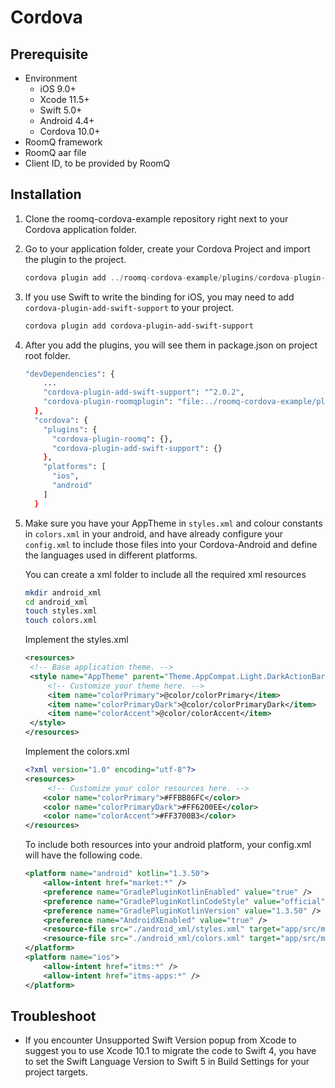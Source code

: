# Cordova

## Prerequisite

- Environment
  - iOS 9.0+
  - Xcode 11.5+
  - Swift 5.0+
  - Android 4.4+
  - Cordova 10.0+
- RoomQ framework
- RoomQ aar file
- Client ID, to be provided by RoomQ

## Installation

1. Clone the roomq-cordova-example repository right next to your Cordova application folder.
2. Go to your application folder, create your Cordova Project and import the plugin to the project.

   ```jsx
   cordova plugin add ../roomq-cordova-example/plugins/cordova-plugin-roomq
   ```

3. If you use Swift to write the binding for iOS, you may need to add `cordova-plugin-add-swift-support` to your project.

   ```bash
   cordova plugin add cordova-plugin-add-swift-support
   ```

4. After you add the plugins, you will see them in package.json on project root folder.

   ```bash
   "devDependencies": {
       ...
       "cordova-plugin-add-swift-support": "^2.0.2",
       "cordova-plugin-roomqplugin": "file:../roomq-cordova-example/plugins/cordova-plugin-roomq"
     },
     "cordova": {
       "plugins": {
         "cordova-plugin-roomq": {},
         "cordova-plugin-add-swift-support": {}
       },
       "platforms": [
         "ios",
         "android"
       ]
     }
   ```

5. Make sure you have your AppTheme in `styles.xml` and colour constants in `colors.xml` in your android, and have already configure your `config.xml` to include those files into your Cordova-Android and define the languages used in different platforms.

   You can create a xml folder to include all the required xml resources

   ```bash
   mkdir android_xml
   cd android_xml
   touch styles.xml
   touch colors.xml
   ```

   Implement the styles.xml

   ```xml
   <resources>
   	<!-- Base application theme. -->
   	<style name="AppTheme" parent="Theme.AppCompat.Light.DarkActionBar">
       	<!-- Customize your theme here. -->
       	<item name="colorPrimary">@color/colorPrimary</item>
       	<item name="colorPrimaryDark">@color/colorPrimaryDark</item>
       	<item name="colorAccent">@color/colorAccent</item>
   	</style>
   </resources>
   ```

   Implement the colors.xml

   ```xml
   <?xml version="1.0" encoding="utf-8"?>
   <resources>
   		<!-- Customize your color resources here. -->
       <color name="colorPrimary">#FFBB86FC</color>
       <color name="colorPrimaryDark">#FF6200EE</color>
       <color name="colorAccent">#FF3700B3</color>
   </resources>
   ```

   To include both resources into your android platform, your config.xml will have the following code.

   ```xml
   <platform name="android" kotlin="1.3.50">
       <allow-intent href="market:*" />
       <preference name="GradlePluginKotlinEnabled" value="true" />
       <preference name="GradlePluginKotlinCodeStyle" value="official" />
       <preference name="GradlePluginKotlinVersion" value="1.3.50" />
       <preference name="AndroidXEnabled" value="true" />
       <resource-file src="./android_xml/styles.xml" target="app/src/main/res/values/styles.xml" />
       <resource-file src="./android_xml/colors.xml" target="app/src/main/res/values/colors.xml" />
   </platform>
   <platform name="ios">
       <allow-intent href="itms:*" />
       <allow-intent href="itms-apps:*" />
   </platform>
   ```

## Troubleshoot

- If you encounter Unsupported Swift Version popup from Xcode to suggest you to use Xcode 10.1 to migrate the code to Swift 4, you have to set the Swift Language Version to Swift 5 in Build Settings for your project targets.
